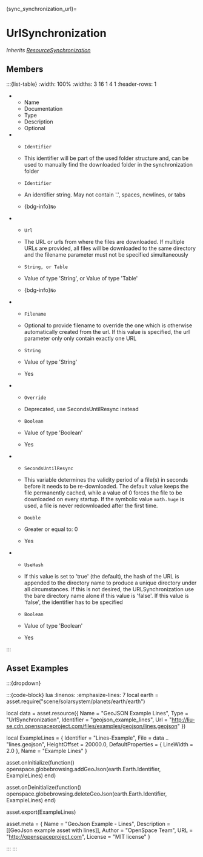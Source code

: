 



(sync_synchronization_url)=
# UrlSynchronization

_Inherits [ResourceSynchronization](#ResourceSynchronization)_




## Members


:::{list-table}
:width: 100%
:widths: 3 16 1 4 1
:header-rows: 1
*   - Name
    - Documentation
    - Type
    - Description
    - Optional

*   - `Identifier`
    - This identifier will be part of the used folder structure and, can be used to manually find the downloaded folder in the synchronization folder
    - `Identifier`
    
    - An identifier string. May not contain '.', spaces, newlines, or tabs 
    
    - {bdg-info}`No`
    
*   - `Url`
    - The URL or urls from where the files are downloaded. If multiple URLs are provided, all files will be downloaded to the same directory and the filename parameter must not be specified simultaneously
    - `String, or Table`
    
    - Value of type 'String', or Value of type 'Table' 
    
    - {bdg-info}`No`
    
*   - `Filename`
    - Optional to provide filename to override the one which is otherwise automatically created from the url. If this value is specified, the url parameter only only contain exactly one URL
    - `String`
    
    - Value of type 'String' 
    
    - Yes
    
*   - `Override`
    - Deprecated, use SecondsUntilResync instead
    - `Boolean`
    
    - Value of type 'Boolean' 
    
    - Yes
    
*   - `SecondsUntilResync`
    - This variable determines the validity period of a file(s) in seconds before it needs to be re-downloaded. The default value keeps the file permanently cached, while a value of 0 forces the file to be downloaded on every startup. If the symbolic value `math.huge` is used, a file is never redownloaded after the first time.
    - `Double`
    
    - Greater or equal to: 0 
    
    - Yes
    
*   - `UseHash`
    - If this value is set to 'true' (the default), the hash of the URL is appended to the directory name to produce a unique directory under all circumstances. If this is not desired, the URLSynchronization use the bare directory name alone if this value is 'false'. If this value is 'false', the identifier has to be specified
    - `Boolean`
    
    - Value of type 'Boolean' 
    
    - Yes
    
:::



















## Asset Examples


:::{dropdown} 

:::{code-block} lua
:linenos:
:emphasize-lines: 7
local earth = asset.require("scene/solarsystem/planets/earth/earth")



local data = asset.resource({
  Name = "GeoJSON Example Lines",
  Type = "UrlSynchronization",
  Identifier = "geojson_example_lines",
  Url = "http://liu-se.cdn.openspaceproject.com/files/examples/geojson/lines.geojson"
})


local ExampleLines = {
  Identifier = "Lines-Example",
  File = data .. "lines.geojson",
  HeightOffset = 20000.0,
  DefaultProperties = {
    LineWidth = 2.0
  },
  Name = "Example Lines"
}


asset.onInitialize(function()
  openspace.globebrowsing.addGeoJson(earth.Earth.Identifier, ExampleLines)
end)

asset.onDeinitialize(function()
  openspace.globebrowsing.deleteGeoJson(earth.Earth.Identifier, ExampleLines)
end)

asset.export(ExampleLines)



asset.meta = {
  Name = "GeoJson Example - Lines",
  Description = [[GeoJson example asset with lines]],
  Author = "OpenSpace Team",
  URL = "http://openspaceproject.com",
  License = "MIT license"
}

:::
:::


